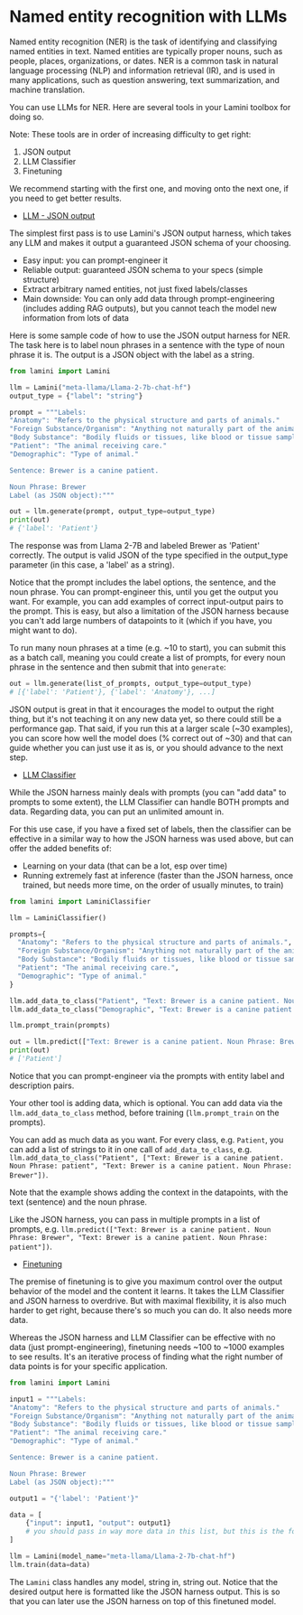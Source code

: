 
# Named entity recognition with LLMs

Named entity recognition (NER) is the task of identifying and classifying named entities in text. Named entities are typically proper nouns, such as people, places, organizations, or dates. NER is a common task in natural language processing (NLP) and information retrieval (IR), and is used in many applications, such as question answering, text summarization, and machine translation.

You can use LLMs for NER. Here are several tools in your Lamini toolbox for doing so.

Note: These tools are in order of increasing difficulty to get right:
1. JSON output
2. LLM Classifier
3. Finetuning

We recommend starting with the first one, and moving onto the next one, if you need to get better results.


- [LLM - JSON output](../inference/json_output.md)

The simplest first pass is to use Lamini's JSON output harness, which takes any LLM and makes it output a guaranteed JSON schema of your choosing.

* Easy input: you can prompt-engineer it
* Reliable output: guaranteed JSON schema to your specs (simple structure)
* Extract arbitrary named entities, not just fixed labels/classes
* Main downside: You can only add data through prompt-engineering (includes adding RAG outputs), but you cannot teach the model new information from lots of data

Here is some sample code of how to use the JSON output harness for NER. The task here is to label noun phrases in a sentence with the type of noun phrase it is. The output is a JSON object with the label as a string.

```python
from lamini import Lamini

llm = Lamini("meta-llama/Llama-2-7b-chat-hf")
output_type = {"label": "string"}

prompt = """Labels:
"Anatomy": "Refers to the physical structure and parts of animals."
"Foreign Substance/Organism": "Anything not naturally part of the animal's body, including parasites and foreign objects."
"Body Substance": "Bodily fluids or tissues, like blood or tissue samples."
"Patient": "The animal receiving care."
"Demographic": "Type of animal."

Sentence: Brewer is a canine patient.

Noun Phrase: Brewer
Label (as JSON object):"""

out = llm.generate(prompt, output_type=output_type)
print(out)
# {'label': 'Patient'}
```

The response was from Llama 2-7B and labeled Brewer as 'Patient' correctly. The output is valid JSON of the type specified in the output_type parameter (in this case, a 'label' as a string).

Notice that the prompt includes the label options, the sentence, and the noun phrase. You can prompt-engineer this, until you get the output you want. For example, you can add examples of correct input-output pairs to the prompt. This is easy, but also a limitation of the JSON harness because you can't add large numbers of datapoints to it (which if you have, you might want to do). 

To run many noun phrases at a time (e.g. ~10 to start), you can submit this as a batch call, meaning you could create a list of prompts, for every noun phrase in the sentence and then submit that into `generate`:

```python
out = llm.generate(list_of_prompts, output_type=output_type)
# [{'label': 'Patient'}, {'label': 'Anatomy'}, ...]
```

JSON output is great in that it encourages the model to output the right thing, but it's not teaching it on any new data yet, so there could still be a performance gap. That said, if you run this at a larger scale (~30 examples), you can score how well the model does (% correct out of ~30) and that can guide whether you can just use it as is, or you should advance to the next step.

- [LLM Classifier](../applications/classifier.md)

While the JSON harness mainly deals with prompts (you can "add data" to prompts to some extent), the LLM Classifier can handle BOTH prompts and data. Regarding data, you can put an unlimited amount in.

For this use case, if you have a fixed set of labels, then the classifier can be effective in a similar way to how the JSON harness was used above, but can offer the added benefits of:
* Learning on your data (that can be a lot, esp over time)
* Running extremely fast at inference (faster than the JSON harness, once trained, but needs more time, on the order of usually minutes, to train)

```python
from lamini import LaminiClassifier

llm = LaminiClassifier()

prompts={
  "Anatomy": "Refers to the physical structure and parts of animals.",
  "Foreign Substance/Organism": "Anything not naturally part of the animal's body, including parasites and foreign objects.",
  "Body Substance": "Bodily fluids or tissues, like blood or tissue samples.",
  "Patient": "The animal receiving care.",
  "Demographic": "Type of animal."
}

llm.add_data_to_class("Patient", "Text: Brewer is a canine patient. Noun Phrase: patient")
llm.add_data_to_class("Demographic", "Text: Brewer is a canine patient. Noun Phrase: canine")

llm.prompt_train(prompts)

out = llm.predict(["Text: Brewer is a canine patient. Noun Phrase: Brewer"])
print(out)
# ['Patient']
```

Notice that you can prompt-engineer via the prompts with entity label and description pairs. 

Your other tool is adding data, which is optional. You can add data via the `llm.add_data_to_class` method, before training (`llm.prompt_train` on the prompts). 

You can add as much data as you want. For every class, e.g. `Patient`, you can add a list of strings to it in one call of `add_data_to_class`, e.g. `llm.add_data_to_class("Patient", ["Text: Brewer is a canine patient. Noun Phrase: patient", "Text: Brewer is a canine patient. Noun Phrase: Brewer"])`.

Note that the example shows adding the context in the datapoints, with the text (sentence) and the noun phrase. 

Like the JSON harness, you can pass in multiple prompts in a list of prompts, e.g. `llm.predict(["Text: Brewer is a canine patient. Noun Phrase: Brewer", "Text: Brewer is a canine patient. Noun Phrase: patient"])`.

- [Finetuning](../training/finetuning.md)

The premise of finetuning is to give you maximum control over the output behavior of the model and the content it learns. It takes the LLM Classifier and JSON harness to overdrive. But with maximal flexibility, it is also much harder to get right, because there's so much you can do. It also needs more data. 

Whereas the JSON harness and LLM Classifier can be effective with no data (just prompt-engineering), finetuning needs ~100 to ~1000 examples to see results. It's an iterative process of finding what the right number of data points is for your specific application.

```python
from lamini import Lamini

input1 = """Labels:
"Anatomy": "Refers to the physical structure and parts of animals."
"Foreign Substance/Organism": "Anything not naturally part of the animal's body, including parasites and foreign objects."
"Body Substance": "Bodily fluids or tissues, like blood or tissue samples."
"Patient": "The animal receiving care."
"Demographic": "Type of animal."

Sentence: Brewer is a canine patient.

Noun Phrase: Brewer
Label (as JSON object):"""

output1 = "{'label': 'Patient'}"

data = [
    {"input": input1, "output": output1}
    # you should pass in way more data in this list, but this is the format, mirroring the above with the JSON harness
]

llm = Lamini(model_name="meta-llama/Llama-2-7b-chat-hf")
llm.train(data=data)
```

The `Lamini` class handles any model, string in, string out. Notice that the desired output here is formatted like the JSON harness output. This is so that you can later use the JSON harness on top of this finetuned model.
